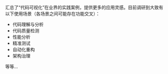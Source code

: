 汇总了“代码可视化”在业界的实践案例，提供更多的应用灵感。目前调研到大致有以下使用场景（各场景之间可能存在功能交叉）：
- 代码理解与分析
- 代码质量检测
- 性能分析
- 精准测试
- 自动化重构
- 架构治理   

等等...